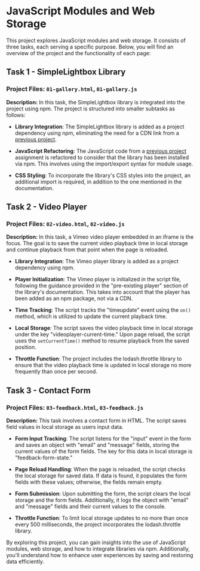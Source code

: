 # JavaScript Modules and Web Storage

This project explores JavaScript modules and web storage. It consists of three tasks, each serving a specific purpose. Below, you will find an overview of the project and the functionality of each page:

## Task 1 - SimpleLightbox Library

### Project Files: `01-gallery.html`, `01-gallery.js`

**Description:**
In this task, the SimpleLightbox library is integrated into the project using npm. The project is structured into smaller subtasks as follows:

- **Library Integration**: The SimpleLightbox library is added as a project dependency using npm, eliminating the need for a CDN link from a [previous project](https://github.com/Valik3201/goit-js-hw-07).

- **JavaScript Refactoring**: The JavaScript code from a [previous project](https://github.com/Valik3201/goit-js-hw-07) assignment is refactored to consider that the library has been installed via npm. This involves using the import/export syntax for module usage.

- **CSS Styling**: To incorporate the library's CSS styles into the project, an additional import is required, in addition to the one mentioned in the documentation.

## Task 2 - Video Player

### Project Files: `02-video.html`, `02-video.js`

**Description:**
In this task, a Vimeo video player embedded in an iframe is the focus. The goal is to save the current video playback time in local storage and continue playback from that point when the page is reloaded.

- **Library Integration**: The Vimeo player library is added as a project dependency using npm.

- **Player Initialization**: The Vimeo player is initialized in the script file, following the guidance provided in the "pre-existing player" section of the library's documentation. This takes into account that the player has been added as an npm package, not via a CDN.

- **Time Tracking**: The script tracks the "timeupdate" event using the `on()` method, which is utilized to update the current playback time.

- **Local Storage**: The script saves the video playback time in local storage under the key "videoplayer-current-time." Upon page reload, the script uses the `setCurrentTime()` method to resume playback from the saved position.

- **Throttle Function**: The project includes the lodash.throttle library to ensure that the video playback time is updated in local storage no more frequently than once per second.

## Task 3 - Contact Form

### Project Files: `03-feedback.html`, `03-feedback.js`

**Description:**
This task involves a contact form in HTML. The script saves field values in local storage as users input data.

- **Form Input Tracking**: The script listens for the "input" event in the form and saves an object with "email" and "message" fields, storing the current values of the form fields. The key for this data in local storage is "feedback-form-state."

- **Page Reload Handling**: When the page is reloaded, the script checks the local storage for saved data. If data is found, it populates the form fields with these values; otherwise, the fields remain empty.

- **Form Submission**: Upon submitting the form, the script clears the local storage and the form fields. Additionally, it logs the object with "email" and "message" fields and their current values to the console.

- **Throttle Function**: To limit local storage updates to no more than once every 500 milliseconds, the project incorporates the lodash.throttle library.

By exploring this project, you can gain insights into the use of JavaScript modules, web storage, and how to integrate libraries via npm. Additionally, you'll understand how to enhance user experiences by saving and restoring data efficiently.

